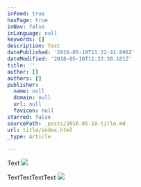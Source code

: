 ```yaml
---
inFeed: true
hasPage: true
inNav: false
inLanguage: null
keywords: []
description: Text
datePublished: '2016-05-10T11:22:41.896Z'
dateModified: '2016-05-10T11:22:30.181Z'
title: ''
author: []
authors: []
publisher:
  name: null
  domain: null
  url: null
  favicon: null
starred: false
sourcePath: _posts/2016-05-10-title.md
url: title/index.html
_type: Article

---
```

Text
![](https://the-grid-user-content.s3-us-west-2.amazonaws.com/e7671978-955a-4e17-979c-797688bf7913.png)

TextTextTextText
![](https://the-grid-user-content.s3-us-west-2.amazonaws.com/b5f0f17a-f4a0-4243-9d35-991ffc56bf9c.jpg)
